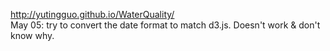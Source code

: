 http://yutingguo.github.io/WaterQuality/
<br>May 05: try to convert the date format to match d3.js. Doesn't work & don't know why.
